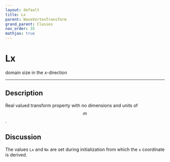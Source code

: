 ```yaml
---
layout: default
title: Lx
parent: WaveVortexTransform
grand_parent: Classes
nav_order: 35
mathjax: true
---
```


#  Lx

domain size in the x-direction


---

## Description
Real valued transform property with no dimensions and units of $$m$$.

## Discussion

The values `Lx` and `Nx` are set during initialization from which the `x` coordinate is derived.

